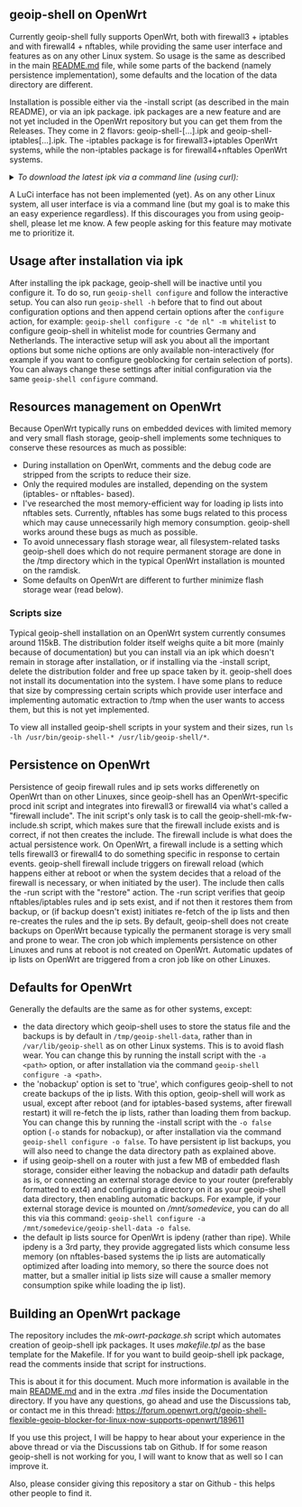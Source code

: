 ## geoip-shell on OpenWrt

Currently geoip-shell fully supports OpenWrt, both with firewall3 + iptables and with firewall4 + nftables, while providing the same user interface and features as on any other Linux system. So usage is the same as described in the main [README.md](/README.md) file, while some parts of the backend (namely persistence implementation), some defaults and the location of the data directory are different.

Installation is possible either via the -install script (as described in the main README), or via an ipk package. ipk packages are a new feature and are not yet included in the OpenWrt repository but you can get them from the Releases. They come in 2 flavors: geoip-shell-[...].ipk and geoip-shell-iptables[...].ipk. The -iptables package is for firewall3+iptables OpenWrt systems, while the non-iptables package is for firewall4+nftables OpenWrt systems.

  _<details><summary>To download the latest ipk via a command line (using curl):</summary>_

  - For firewall4 + nftables:

   `curl -O "$(curl -s https://api.github.com/repos/friendly-bits/geoip-shell/releases | grep -m1 -o 'https://.*geoip-shell_.*\.ipk')"`

  - For firewall3 + iptables:

   `curl -O "$(curl -s https://api.github.com/repos/friendly-bits/geoip-shell/releases | grep -m1 -o 'https://.*geoip-shell-iptables_.*\.ipk')"`
</details>

A LuCi interface has not been implemented (yet). As on any other Linux system, all user interface is via a command line (but my goal is to make this an easy experience regardless). If this discourages you from using geoip-shell, please let me know. A few people asking for this feature may motivate me to prioritize it.

## Usage after installation via ipk
After installing the ipk package, geoip-shell will be inactive until you configure it. To do so, run `geoip-shell configure` and follow the interactive setup. You can also run `geoip-shell -h` before that to find out about configuration options and then append certain options after the `configure` action, for example: `geoip-shell configure -c "de nl" -m whitelist` to configure geoip-shell in whitelist mode for countries Germany and Netherlands. The interactive setup will ask you about all the important options but some niche options are only available non-interactively (for example if you want to configure geoblocking for certain selection of ports). You can always change these settings after initial configuration via the same `geoip-shell configure` command.

## Resources management on OpenWrt
Because OpenWrt typically runs on embedded devices with limited memory and very small flash storage, geoip-shell implements some techniques to conserve these resources as much as possible:
- During installation on OpenWrt, comments and the debug code are stripped from the scripts to reduce their size.
- Only the required modules are installed, depending on the system (iptables- or nftables- based).
- I've researched the most memory-efficient way for loading ip lists into nftables sets. Currently, nftables has some bugs related to this process which may cause unnecessarily high memory consumption. geoip-shell works around these bugs as much as possible.
- To avoid unnecessary flash storage wear, all filesystem-related tasks geoip-shell does which do not require permanent storage are done in the /tmp directory which in the typical OpenWrt installation is mounted on the ramdisk.
- Some defaults on OpenWrt are different to further minimize flash storage wear (read below).

### Scripts size
Typical geoip-shell installation on an OpenWrt system currently consumes around 115kB. The distribution folder itself weighs quite a bit more (mainly because of documentation) but you can install via an ipk which doesn't remain in storage after installation, or if installing via the -install script, delete the distribution folder and free up space taken by it. geoip-shell does not install its documentation into the system.
I have some plans to reduce that size by compressing certain scripts which provide user interface and implementing automatic extraction to /tmp when the user wants to access them, but this is not yet implemented.

To view all installed geoip-shell scripts in your system and their sizes, run `ls -lh /usr/bin/geoip-shell-* /usr/lib/geoip-shell/*`.

## Persistence on OpenWrt
Persistence of geoip firewall rules and ip sets works differenetly on OpenWrt than on other Linuxes, since geoip-shell has an OpenWrt-specific procd init script and integrates into firewall3 or firewall4 via what's called a "firewall include". The init script's only task is to call the geoip-shell-mk-fw-include.sh script, which makes sure that the firewall include exists and is correct, if not then creates the include. The firewall include is what does the actual persistence work. On OpenWrt, a firewall include is a setting which tells firewall3 or firewall4 to do something specific in response to certain events. geoip-shell firewall include triggers on firewall reload (which happens either at reboot or when the system decides that a reload of the firewall is necessary, or when initiated by the user). The include then calls the -run script with the "restore" action. The -run script verifies that geoip nftables/iptables rules and ip sets exist, and if not then it restores them from backup, or (if backup doesn't exist) initiates re-fetch of the ip lists and then re-creates the rules and the ip sets. By default, geoip-shell does not create backups on OpenWrt because typically the permanent storage is very small and prone to wear. The cron job which implements persistence on other Linuxes and runs at reboot is not created on OpenWrt. Automatic updates of ip lists on OpenWrt are triggered from a cron job like on other Linuxes.

## Defaults for OpenWrt
Generally the defaults are the same as for other systems, except:
- the data directory which geoip-shell uses to store the status file and the backups is by default in `/tmp/geoip-shell-data`, rather than in `/var/lib/geoip-shell` as on other Linux systems. This is to avoid flash wear. You can change this by running the install script with the `-a <path>` option, or after installation via the command `geoip-shell configure -a <path>`.
- the 'nobackup' option is set to 'true', which configures geoip-shell to not create backups of the ip lists. With this option, geoip-shell will work as usual, except after reboot (and for iptables-based systems, after firewall restart) it will re-fetch the ip lists, rather than loading them from backup. You can change this by running the -install script with the `-o false` option (`-o` stands for nobackup), or after installation via the command `geoip-shell configure -o false`. To have persistent ip list backups, you will also need to change the data directory path as explained above.
- if using geoip-shell on a router with just a few MB of embedded flash storage, consider either leaving the nobackup and datadir path defaults as is, or connecting an external storage device to your router (preferably formatted to ext4) and configuring a directory on it as your geoip-shell data directory, then enabling automatic backups. For example, if your external storage device is mounted on _/mnt/somedevice_, you can do all this via this command: `geoip-shell configure -a /mnt/somedevice/geoip-shell-data -o false`.
- the default ip lists source for OpenWrt is ipdeny (rather than ripe). While ipdeny is a 3rd party, they provide aggregated lists which consume less memory (on nftables-based systems the ip lists are automatically optimized after loading into memory, so there the source does not matter, but a smaller initial ip lists size will cause a smaller memory consumption spike while loading the ip list).

## Building an OpenWrt package
The repository includes the _mk-owrt-package.sh_ script which automates creation of geoip-shell ipk packages. It uses _makefile.tpl_ as the base template for the Makefile. If for you want to build geoip-shell ipk package, read the comments inside that script for instructions.

This is about it for this document. Much more information is available in the main [README.md](/README.md) and in the extra _.md_ files inside the Documentation directory. If you have any questions, go ahead and use the Discussions tab, or contact me in this thread:
https://forum.openwrt.org/t/geoip-shell-flexible-geoip-blocker-for-linux-now-supports-openwrt/189611

If you use this project, I will be happy to hear about your experience in the above thread or via the Discussions tab on Github. If for some reason geoip-shell is not working for you, I will want to know that as well so I can improve it.

Also, please consider giving this repository a star on Github - this helps other people to find it.
